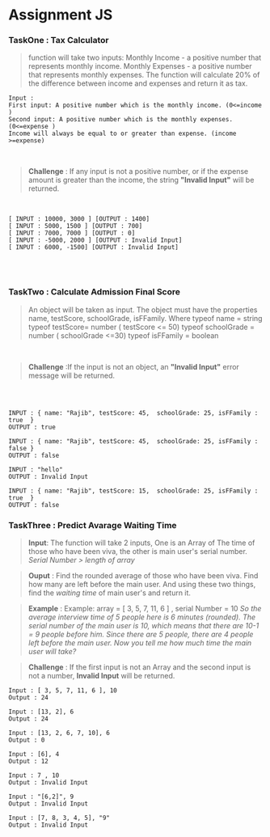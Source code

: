 # Assignment JS

### TaskOne : Tax Calculator

> function will take two inputs:
> Monthly Income - a positive number that represents monthly income.
> Monthly Expenses - a positive number that represents monthly expenses.
> The function will calculate 20% of the difference between income and expenses and return it as tax.

```
Input :
First input: A positive number which is the monthly income. (0<=income )
Second input: A positive number which is the monthly expenses. (0<=expense )
Income will always be equal to or greater than expense. (income >=expense)
```
<br/>

> **Challenge** : If any input is not a positive number, or if the expense amount is greater than the income, the string **"Invalid Input"** will be returned.
<br/>

``` 
[ INPUT : 10000, 3000 ] [OUTPUT : 1400] 
[ INPUT : 5000, 1500 ] [OUTPUT : 700] 
[ INPUT : 7000, 7000 ] [OUTPUT : 0] 
[ INPUT : -5000, 2000 ] [OUTPUT : Invalid Input] 
[ INPUT : 6000, -1500] [OUTPUT : Invalid Input] 

```

<br/>
<br/>

### TaskTwo : Calculate Admission Final Score 

> An object will be taken as input. The object must have the properties name, testScore, schoolGrade, isFFamily. Where
> typeof name = string
> typeof testScore= number ( testScore <= 50)
> typeof schoolGrade = number ( schoolGrade <=30)
> typeof isFFamily = boolean
<br/>

> **Challenge** :If the input is not an object, an **"Invalid Input"** error message will be returned.

<br/>

``` 

INPUT : { name: "Rajib", testScore: 45,  schoolGrade: 25, isFFamily : true  }
OUTPUT : true

INPUT : { name: "Rajib", testScore: 45,  schoolGrade: 25, isFFamily : false }
OUTPUT : false

INPUT : "hello" 
OUTPUT : Invalid Input

INPUT : { name: "Rajib", testScore: 15,  schoolGrade: 25, isFFamily : true  }
OUTPUT : false

``` 

### TaskThree : Predict Avarage Waiting Time 

> **Input**: The function will take 2 inputs,
> One is an Array of The time of those who have been viva, the other is main user's serial number. *Serial Number > length of array*

> **Ouput** : Find the rounded average of those who have been viva. Find how many are left before the main user. And using these two things, find the *waiting time* of main user's and return it.

> **Example** : Example: array = [ 3, 5, 7, 11, 6 ] , serial Number = 10
*So the average interview time of 5 people here is 6 minutes (rounded). The serial number of the main user is 10, which means that there are 10-1 = 9 people before him. Since there are 5 people, there are 4 people left before the main user. Now you tell me how much time the main user will take?*

> **Challenge** : If the first input is not an Array and the second input is not a number, **Invalid Input** will be returned.

``` 
Input : [ 3, 5, 7, 11, 6 ], 10
Output : 24

Input : [13, 2], 6
Output : 24

Input : [13, 2, 6, 7, 10], 6
Output : 0

Input : [6], 4
Output : 12

Input : 7 , 10
Output : Invalid Input

Input : "[6,2]", 9
Output : Invalid Input

Input : [7, 8, 3, 4, 5], "9"
Output : Invalid Input

``` 